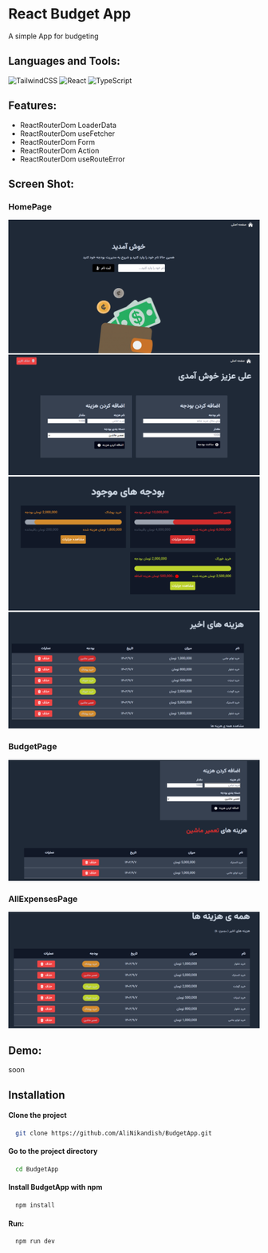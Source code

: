 # React Budget App
 A simple App for budgeting
## Languages and Tools:

![TailwindCSS](https://img.shields.io/badge/tailwindcss-%2338B2AC.svg?style=for-the-badge&logo=tailwind-css&logoColor=white)
![React](https://img.shields.io/badge/react-%2320232a.svg?style=for-the-badge&logo=react&logoColor=%2361DAFB)
![TypeScript](https://img.shields.io/badge/typescript-%23007ACC.svg?style=for-the-badge&logo=typescript&logoColor=white)


## Features:
- ReactRouterDom LoaderData
- ReactRouterDom useFetcher
- ReactRouterDom Form
- ReactRouterDom Action
- ReactRouterDom useRouteError

## Screen Shot:

### HomePage
<img src="https://raw.githubusercontent.com/AliNikandish/BudgetApp/main/Screenshots/Screenshot1.png" width={400}/>
<img src="https://raw.githubusercontent.com/AliNikandish/BudgetApp/main/Screenshots/Screenshot2.png" width={400}/>
<img src="https://raw.githubusercontent.com/AliNikandish/BudgetApp/main/Screenshots/Screenshot3.png" width={400}/>
<img src="https://raw.githubusercontent.com/AliNikandish/BudgetApp/main/Screenshots/Screenshot4.png" width={400}/>

### BudgetPage
<img src="https://raw.githubusercontent.com/AliNikandish/BudgetApp/main/Screenshots/Screenshot5.png" width={400}/>

### AllExpensesPage
<img src="https://raw.githubusercontent.com/AliNikandish/BudgetApp/main/Screenshots/Screenshot6.png" width={400}/>


## Demo:
soon


## Installation

#### Clone the project

```bash
  git clone https://github.com/AliNikandish/BudgetApp.git
```

#### Go to the project directory

```bash
  cd BudgetApp
```

#### Install BudgetApp with npm

```bash
  npm install
```
#### Run:
```bash
  npm run dev
```
